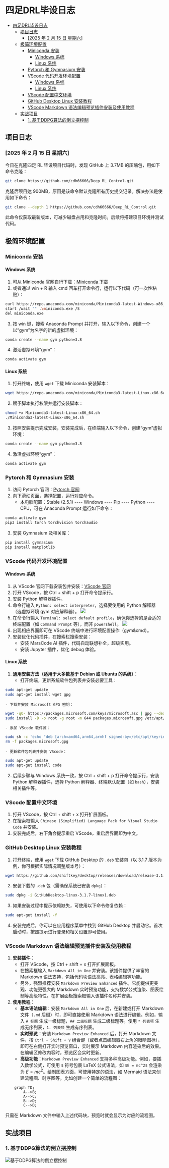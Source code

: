 # 四足DRL毕设日志

- [四足DRL毕设日志](#四足drl毕设日志)
  - [项目日志](#项目日志)
    - [\[2025 年 2 月 15 日 星期六\]](#2025-年-2-月-15-日-星期六)
  - [极简环境配置](#极简环境配置)
    - [Miniconda 安装](#miniconda-安装)
      - [Windows 系统](#windows-系统)
      - [Linux 系统](#linux-系统)
    - [Pytorch 和 Gymnasium 安装](#pytorch-和-gymnasium-安装)
    - [VScode 代码开发环境配置](#vscode-代码开发环境配置)
      - [Windows 系统](#windows-系统-1)
      - [Linux 系统](#linux-系统-1)
    - [VScode 配置中文环境](#vscode-配置中文环境)
    - [GitHub Desktop Linux 安装教程](#github-desktop-linux-安装教程)
    - [VScode Markdown 语法编辑预览插件安装及使用教程](#vscode-markdown-语法编辑预览插件安装及使用教程)
  - [实战项目](#实战项目)
    - [1. 基于DDPG算法的倒立摆控制](#1-基于ddpg算法的倒立摆控制)


## 项目日志

### [2025 年 2 月 15 日 星期六]

今日在克隆四足 RL 毕设项目代码时，发现 GitHub 上 3.7MB 的压缩包，用如下命令克隆：
```bash
git clone https://github.com/cdh66666/Deep_RL_Control.git
```
克隆后项目达 900MB，原因是该命令默认克隆所有历史提交记录。解决办法是使用如下命令：
```bash
git clone --depth 1 https://github.com/cdh66666/Deep_RL_Control.git
```
此命令仅获取最新版本，可减少磁盘占用和克隆时间。后续将搭建项目环境并测试代码。 

## 极简环境配置
### Miniconda 安装
#### Windows 系统
1. 可从 Miniconda 官网自行下载：[Miniconda 下载](https://docs.anaconda.com/miniconda/install/#quick-command-line-install)
2. 或者通过 win + R 输入 cmd 回车打开命令行，运行以下代码（可一次性粘贴）：
```bash
curl https://repo.anaconda.com/miniconda/Miniconda3-latest-Windows-x86_64.exe -o miniconda.exe
start /wait "" .\miniconda.exe /S
del miniconda.exe
```
3. 按 win 键，搜索 Anaconda Prompt 并打开，输入以下命令，创建一个以“gym”为名字的新的虚拟环境：
```bash
conda create --name gym python=3.8
```
4. 激活虚拟环境“gym”：
```bash
conda activate gym
```

#### Linux 系统
1. 打开终端，使用 `wget` 下载 Miniconda 安装脚本：
```bash
wget https://repo.anaconda.com/miniconda/Miniconda3-latest-Linux-x86_64.sh
```
2. 赋予脚本执行权限并运行安装脚本：
```bash
chmod +x Miniconda3-latest-Linux-x86_64.sh
./Miniconda3-latest-Linux-x86_64.sh
```
3. 按照安装提示完成安装，安装完成后，在终端输入以下命令，创建“gym”虚拟环境：
```bash
conda create --name gym python=3.8
```
4. 激活虚拟环境“gym”：
```bash
conda activate gym
```

### Pytorch 和 Gymnasium 安装
1. 访问 Pytorch 官网：[Pytorch 官网](https://pytorch.org/)
2. 向下滑动页面，选择配置，运行对应命令。
    - 本电脑配置：Stable (2.5.1) ---- Windows ---- Pip ---- Python ---- CPU，可在 Anaconda Prompt 运行如下命令：
```bash
conda activate gym
pip3 install torch torchvision torchaudio
```
3. 安装 Gymnasium 及相关库：
```bash
pip install gymnasium
pip install matplotlib
```

### VScode 代码开发环境配置
#### Windows 系统
1. 从 VScode 官网下载安装包并安装：[VScode 官网](https://code.visualstudio.com/)
2. 打开 VScode，按 Ctrl + shift + p 打开命令提示行。
3. 安装 Python 解释器插件。
4. 命令行输入 `Python: select interpreter`，选择要使用的 Python 解释器（选虚拟环境 gym 对应解释器）。
    ![](img_for_readme/vscode环境配置1.png)
5. 在命令行输入 `Terminal: select default profile`，确保你选择的是合适的终端配置（如 `Command Prompt` 等），而非 `powershell`。
    ![](img_for_readme/vscode环境配置2.png)
6. 出现相应界面即可在 VScode 终端中进行环境配置操作（gym&cmd）。
7. 安装优化代码插件，在搜索栏搜索安装：
    - 安装 MarsCode AI 插件，代码自动联想补全，超级实用。
    - 安装 Jupyter 插件，优化 debug 体验。

#### Linux 系统
1. **通用安装方法（适用于大多数基于 Debian 或 Ubuntu 的系统）**：
    - 打开终端，更新系统软件包列表并安装必要工具：
```bash
sudo apt-get update
sudo apt-get install wget gpg
```
    - 下载并安装 Microsoft GPG 密钥：
```bash
wget -qO- https://packages.microsoft.com/keys/microsoft.asc | gpg --dearmor > packages.microsoft.gpg
sudo install -D -o root -g root -m 644 packages.microsoft.gpg /etc/apt/keyrings/packages.microsoft.gpg
```
    - 添加 VScode 软件源：
```bash
sudo sh -c 'echo "deb [arch=amd64,arm64,armhf signed-by=/etc/apt/keyrings/packages.microsoft.gpg] https://packages.microsoft.com/repos/code stable main" > /etc/apt/sources.list.d/vscode.list'
rm -f packages.microsoft.gpg
```
    - 更新软件包列表并安装 VScode：
```bash
sudo apt-get update
sudo apt-get install code
```
2. 后续步骤与 Windows 系统一致，按 Ctrl + shift + p 打开命令提示行，安装 Python 解释器插件，选择 Python 解释器、终端默认配置（如 `bash`），安装相关插件等。

### VScode 配置中文环境
1. 打开 VScode，按 Ctrl + shift + x 打开扩展面板。
2. 在搜索框输入 `Chinese (Simplified) Language Pack for Visual Studio Code` 并安装。
3. 安装完成后，右下角会提示重启 VScode，重启后界面即为中文。 

### GitHub Desktop Linux 安装教程
1. 打开终端，使用 `wget` 下载 GitHub Desktop 的 `.deb` 安装包（以 3.1.7 版本为例，你可根据实际情况调整版本号）：
```bash
wget https://github.com/shiftkey/desktop/releases/download/release-3.1.7-linux1/GitHubDesktop-linux-3.1.7-linux1.deb
```
2. 安装下载的 `.deb` 包（需确保系统已安装 `dpkg`）：
```bash
sudo dpkg -i GitHubDesktop-linux-3.1.7-linux1.deb
```
3. 如果安装过程中提示依赖缺失，可使用以下命令修复依赖：
```bash
sudo apt-get install -f
```
4. 安装完成后，你可以在应用程序菜单中找到 GitHub Desktop 并启动它。首次启动时，按照提示进行登录和相关设置即可使用。

### VScode Markdown 语法编辑预览插件安装及使用教程
1. **安装插件**：
    - 打开 VScode，按 Ctrl + shift + x 打开扩展面板。
    - 在搜索框输入 `Markdown All in One` 并安装。该插件提供了丰富的 Markdown 语法支持，包括代码块语法高亮、表格编辑等功能。
    - 另外，强烈推荐安装 `Markdown Preview Enhanced` 插件。它能提供更美观、功能更强大的 Markdown 实时预览功能，支持数学公式渲染、图表绘制等高级特性。在扩展面板搜索框输入该插件名称并安装。
2. **使用教程**：
    - **基本语法编辑**：安装 `Markdown All in One` 后，在新建或打开 Markdown 文件（`.md` 后缀）时，即可直接使用 Markdown 语法进行编辑。例如，输入 `# 标题` 生成一级标题，`## 二级标题` 生成二级标题等。使用 `* 列表项` 生成无序列表，`1. 列表项` 生成有序列表。
    - **实时预览**：安装 `Markdown Preview Enhanced` 后，打开 Markdown 文件，按 `Ctrl + Shift + V` 组合键（或者点击编辑器右上角的眼睛图标），即可在右侧打开实时预览窗口，实时展示 Markdown 内容渲染后的效果。在编辑区修改内容时，预览区会实时更新。
    - **高级功能**：`Markdown Preview Enhanced` 支持多种高级功能。例如，要插入数学公式，可使用 `$` 符号包裹 LaTeX 公式语法，如 `$E = mc^2$` 会渲染为 $E = mc^2$。绘制图表方面，可使用特定的语法，如 Mermaid 语法来创建流程图、时序图等。比如创建一个简单的流程图：
```mermaid
    graph TD;
        A-->B;
        A-->C;
        B-->D;
        C-->D;
```
只需在 Markdown 文件中输入上述代码块，预览时就会显示为对应的流程图。
 
## 实战项目

### 1. 基于DDPG算法的倒立摆控制

![基于DDPG算法的倒立摆控制](img_for_readme/基于DDPG算法的倒立摆控制.gif)